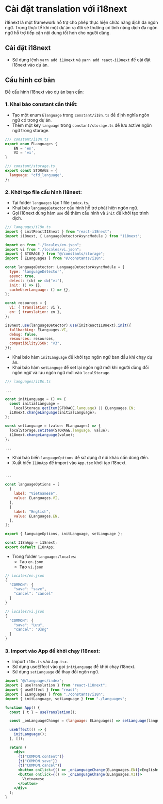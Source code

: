 # Cài đặt translation với i18next

i18next là một framework hỗ trợ cho phép thực hiện chức năng dịch đa ngôn ngữ.
Trong thực tế khi một dự án ra đời sẽ thường có tính năng dịch đa ngôn ngữ hỗ trợ tiếp cận nội dung tốt hơn cho người dùng.

## Cài đặt i18next

- Sử dụng lệnh `yarn add i18next` và `yarn add react-i18next` để cài đặt i18next vào dự án.

## Cấu hình cơ bản

Để cấu hình i18next vào dự án bạn cần:

### 1. Khai báo constant cần thiết:

- Tạo một enum `Elanguage` trong `constant/i18n.ts` để định nghĩa ngôn ngữ có trong dự án.
- Thêm một key `language` trong `constant/storage.ts` để lưu active ngôn ngữ trong storage.

```jsx
/// constant/i18n.ts
export enum ELanguages {
    EN = 'en',
    VI = 'vi',
}
```

```jsx
/// constant/storage.ts
export const STORAGE = {
  language: "cfd_language",
};
```

### 2. Khởi tạo file cấu hình i18next:

- Tại folder `languages` tạo 1 file `index.ts`.
- Khai báo `languageDetector` cấu hình hỗ trợ phát hiện ngôn ngữ.
- Gọi i18next dùng hàm `use` để thêm cấu hình và `init` để khởi tạo trình dịch.

```jsx
/// languages/i18n.ts
import { initReactI18next } from "react-i18next";
import i18next, { LanguageDetectorAsyncModule } from "i18next";

import en from "./locales/en.json";
import vi from "./locales/vi.json";
import { STORAGE } from "@/constants/storage";
import { ELanguages } from "@/constants/i18n";

const languageDetector: LanguageDetectorAsyncModule = {
  type: "languageDetector",
  async: true,
  detect: (cb) => cb("vi"),
  init: () => {},
  cacheUserLanguage: () => {},
};

const resources = {
  vi: { translation: vi },
  en: { translation: en },
};

i18next.use(languageDetector).use(initReactI18next).init({
  fallbackLng: ELanguages.VI,
  debug: false,
  resources: resources,
  compatibilityJSON: "v3",
});
```

- Khai báo hàm `initLanguage` để khởi tạo ngôn ngữ ban đầu khi chạy dự án.
- Khai báo hàm `setLanguge` để set lại ngôn ngữ mới khi người dùng đổi ngôn ngữ và lưu ngôn ngữ mới vào `localStorage`.

```jsx
/// languages/i18n.ts

...

const initLanguage = () => {
  const initialLanguage =
    localStorage.getItem(STORAGE.language) || ELanguages.EN;
  i18next.changeLanguage(initialLanguage);
};

const setLanguage = (value: ELanguages) => {
  localStorage.setItem(STORAGE.language, value);
  i18next.changeLanguage(value);
};

...

```

- Khai báo biến `languageOptions` để sử dụng ở nơi khác cần dùng đến.
- Xuất biến `I18nApp` để import vào `App.tsx` khởi tạo i18next.

```jsx

...

const languageOptions = [
  {
    label: "Vietnamese",
    value: ELanguages.VI,
  },
  {
    label: "English",
    value: ELanguages.EN,
  },
];

export { languageOptions, initLanguage, setLanguage };

const I18nApp = i18next;
export default I18nApp;
```

- Trong folder `languages/locales`:
  - Tạo `en.json`.
  - Tạo `vi.json`

```jsx
// locales/en.json
{
  "COMMON": {
    "save": "save",
    "cancel": "cancel"
  }
}
```

```jsx
// locales/vi.json
{
  "COMMON": {
    "save": "Lưu",
    "cancel": "Dừng"
  }
}

```

### 3. Import vào App để khởi chạy i18next:

- Import `i18n.ts` vào `App.tsx`.
- Sử dụng useEffect vào gọi `initLanguage` để khởi chạy i18next.
- Sử dụng `setLanguage` để thay đổi ngôn ngữ.

```jsx
import "@/languages/index";
import { useTranslation } from "react-i18next";
import { useEffect } from "react";
import { ELanguages } from "./constants/i18n";
import { initLanguage, setLanguage } from "./languages";

function App() {
  const { t } = useTranslation();

  const _onLanguageChange = (language: ELanguages) => setLanguage(language);

  useEffect(() => {
    initLanguage();
  }, []);

  return (
    <div>
      {t("COMMON.content")}
      {t("COMMON.save")}
      {t("COMMON.cancel")}
      <button onClick={() => _onLanguageChange(ELanguages.EN)}>English</button>
      <button onClick={() => _onLanguageChange(ELanguages.VI)}>
        Vietnamese
      </button>
    </div>
  );
}
```
